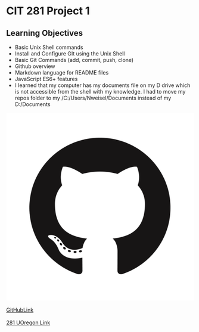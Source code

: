 # CIT 281 Project 1

## Learning Objectives

- Basic Unix Shell commands
- Install and Configure GIt using the Unix Shell
- Basic Git Commands (add, commit, push, clone)
- Github overview
- Markdown language for README files
- JavaScript ES6+ features
- I learned that my computer has my documents file on my D drive which is not accessible from the shell with my knowledge. I had to move my repos folder to my /C:/Users/Nweisel/Documents instead of my D:/Documents

![GitHubCat](images/GitHub-Mark.png)

[GitHubLink](https://github.com/UO-CIT/project-1-nweisel/commits/master)
<br>
</br>
[281 UOregon Link](https://pages.uoregon.edu/nweisel/281/)
